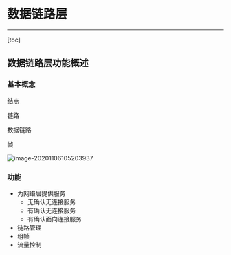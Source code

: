 # 数据链路层

---

[toc]

## 数据链路层功能概述

### 基本概念

结点

链路

数据链路

帧

 ![image-20201106105203937](D:\MyStudyFile\Study_C_PLUS_PLUS\C-PLUS-PLUS-Road\NetWork\数据链路层.assets\image-20201106105203937.png)

### 功能

- 为网络层提供服务
  - 无确认无连接服务
  - 有确认无连接服务
  - 有确认面向连接服务
- 链路管理
- 组帧
- 流量控制